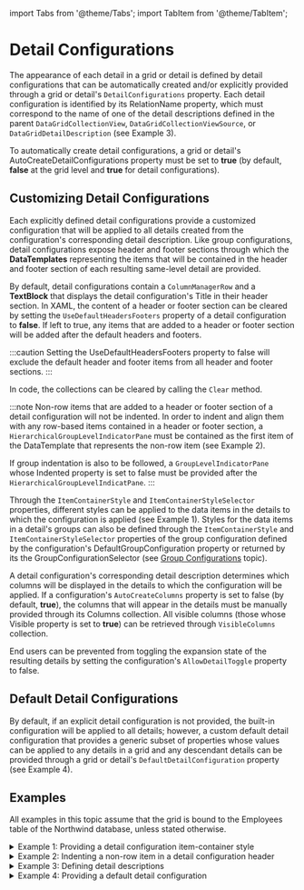 import Tabs from '@theme/Tabs';
import TabItem from '@theme/TabItem';

# Detail Configurations
The appearance of each detail in a grid or detail is defined by detail configurations that can be automatically created and/or explicitly provided through a grid or detail's `DetailConfigurations` property. Each detail configuration is identified by its RelationName property, which must correspond to the name of one of the detail descriptions defined in the parent `DataGridCollectionView`, `DataGridCollectionViewSource`, or `DataGridDetailDescription` (see Example 3).

To automatically create detail configurations, a grid or detail's AutoCreateDetailConfigurations property must be set to **true** (by default, **false** at the grid level and **true** for detail configurations). 

## Customizing Detail Configurations
Each explicitly defined detail configurations provide a customized configuration that will be applied to all details created from the configuration's corresponding detail description. Like group configurations, detail configurations expose header and footer sections through which the **DataTemplates** representing the items that will be contained in the header and footer section of each resulting same-level detail are provided.

By default, detail configurations contain a `ColumnManagerRow` and a **TextBlock** that displays the detail configuration's Title in their header section. In XAML, the content of a header or footer section can be cleared by setting the `UseDefaultHeadersFooters` property of a detail configuration to **false**. If left to true, any items that are added to a header or footer section will be added after the default headers and footers.

:::caution
Setting the UseDefaultHeadersFooters property to false will exclude the default header and footer items from all header and footer sections.
:::

In code, the collections can be cleared by calling the `Clear` method.

:::note
Non-row items that are added to a header or footer section of a detail configuration will not be indented. In order to indent and align them with any row-based items contained in a header or footer section, a `HierarchicalGroupLevelIndicatorPane` must be contained as the first item of the DataTemplate that represents the non-row item (see Example 2).

If group indentation is also to be followed, a `GroupLevelIndicatorPane` whose Indented property is set to false must be provided after the `HierarchicalGroupLevelIndicatPane`.
:::

Through the `ItemContainerStyle` and `ItemContainerStyleSelector` properties, different styles can be applied to the data items in the details to which the configuration is applied (see Example 1). Styles for the data items in a detail's groups can also be defined through the `ItemContainerStyle` and `ItemContainerStyleSelector` properties of the group configuration defined by the configuration's DefaultGroupConfiguration property or returned by its the GroupConfigurationSelector (see [Group Configurations](/datagrid/fundamentals/grouping/grouping-configuration) topic).

A detail configuration's corresponding detail description determines which columns will be displayed in the details to which the configuration will be applied. If a configuration's `AutoCreateColumns` property is set to false (by default, **true**), the columns that will appear in the details must be manually provided through its Columns collection. All visible columns (those whose Visible property is set to **true**) can be retrieved through `VisibleColumns` collection.

End users can be prevented from toggling the expansion state of the resulting details by setting the configuration's `AllowDetailToggle` property to false.

## Default Detail Configurations
By default, if an explicit detail configuration is not provided, the built-in configuration will be applied to all details; however, a custom default detail configuration that provides a generic subset of properties whose values can be applied to any details in a grid and any descendant details can be provided through a grid or detail's `DefaultDetailConfiguration` property (see Example 4).

## Examples
All examples in this topic assume that the grid is bound to the Employees table of the Northwind database, unless stated otherwise.

<details>

  <summary>Example 1: Providing a detail configuration item-container style</summary>

  The following example demonstrates how to provide an item-container style for the *Employee_Orders* data relation.

  <Tabs>
    <TabItem value="xaml" label="XAML" default>

      ```xml
        <Grid xmlns:xcdg="http://schemas.xceed.com/wpf/xaml/datagrid"
              xmlns:local="clr-namespace:Xceed.Wpf.Documentation">
          <Grid.Resources>
            <xcdg:DataGridCollectionViewSource x:Key="cvs_employees"
                                            Source="{Binding Source={x:Static Application.Current},
                                                      Path=Employees}"/>           
          
            <xcdg:IndexToOddConverter x:Key="rowIndexConverter" />
          
            <Style x:Key="alternatingDataRowStyle" TargetType="{x:Type xcdg:DataRow}">
              <Style.Triggers>
                <DataTrigger Binding="{Binding RelativeSource={RelativeSource Self},
                                        Path=(xcdg:DataGridVirtualizingPanel.ItemIndex),
                                        Converter={StaticResource rowIndexConverter}}"
                              Value="True">
                    <Setter Property="Background" Value="AliceBlue"/>                    
                </DataTrigger>
              </Style.Triggers>
            </Style>
          </Grid.Resources>
        
          <xcdg:DataGridControl x:Name="EmployeesGrid"
                          ItemsSource="{Binding Source={StaticResource cvs_employees}}"
                          AutoCreateDetailConfigurations="True">   
            <xcdg:DataGridControl.DetailConfigurations>
              <xcdg:DetailConfiguration RelationName="Employee_Orders"
                                        Title="Employee Orders"
                                        ItemContainerStyle="{StaticResource alternatingDataRowStyle}"/>                        
            </xcdg:DataGridControl.DetailConfigurations>      
          </xcdg:DataGridControl>
        </Grid> 
      ```
    </TabItem>
  </Tabs>

</details>

<details>

  <summary>Example 2: Indenting a non-row item in a detail configuration header</summary>

  The following example demonstrates how to add a non-row item that will act as a detail separator to the header section of a detail configuration whose indentation will correspond to detail and group levels in which it is contained.

  <Tabs>
    <TabItem value="xaml" label="XAML" default>

      ```xml
        <Grid xmlns:xcdg="http://schemas.xceed.com/wpf/xaml/datagrid"
              xmlns:local="clr-namespace:Xceed.Wpf.Documentation">
          <Grid.Resources>
          <xcdg:DataGridCollectionViewSource x:Key="cvs_employees"
                                              Source="{Binding Source={x:Static Application.Current},
                                                        Path=Employees}"/>
        
          </Grid.Resources>
        
          <xcdg:DataGridControl x:Name="EmployeesGrid"
                                ItemsSource="{Binding Source={StaticResource cvs_employees}}"
                                AutoCreateDetailConfigurations="True">  
            <xcdg:DataGridControl.Columns>
                <xcdg:Column FieldName="Photo"
                            Visible="False" />
            </xcdg:DataGridControl.Columns>
            <xcdg:DataGridControl.DetailConfigurations>
                <xcdg:DetailConfiguration RelationName="Employee_Orders"
                                          Title="Employee Orders"
                                          UseDefaultHeadersFooters="False">
                  <xcdg:DetailConfiguration.Headers>
                      <DataTemplate>
                        <DockPanel>                                   
                            <xcdg:HierarchicalGroupLevelIndicatorPane  xcdg:GroupLevelIndicatorPane.ShowIndicators="False"
                                                                      xcdg:TableView.CanScrollHorizontally="False"
                                                                        DockPanel.Dock="Left" />
                            <Border Height="24"
                                    xcdg:TableView.CanScrollHorizontally="False"
                                    Background="AliceBlue"/>
                        </DockPanel>
                      </DataTemplate> 
                    <DataTemplate>
                        <xcdg:ColumnManagerRow />
                      </DataTemplate>
                  </xcdg:DetailConfiguration.Headers>
                </xcdg:DetailConfiguration>
            </xcdg:DataGridControl.DetailConfigurations>       
          </xcdg:DataGridControl>
        </Grid>
      ```
    </TabItem>
  </Tabs>

</details>

<details>

  <summary>Example 3: Defining detail descriptions</summary>

  The following example demonstrates how to explicitly define detail descriptions for the `DataRelations` found in the `DataTable` to which the grid is bound and how to calculate statistical functions for a detail description whose results will be displayed in the StatRows contained in the footer sections of the details to which the description's corresponding detail configuration will be applied.

  <Tabs>
    <TabItem value="xaml" label="XAML" default>

      ```xml
        <Grid>
          <Grid.Resources>
            <xcdg:DataGridCollectionViewSource x:Key="cvs_employees"
                                                Source="{Binding Source={x:Static Application.Current},
                                                                Path=Employees}">
              <xcdg:DataGridCollectionViewSource.DetailDescriptions>
                  <xcdg:DataRelationDetailDescription RelationName="Employee_Orders"
                                                      Title="Employee Orders">
                    <xcdg:DataRelationDetailDescription.DetailDescriptions>
                        <xcdg:DataRelationDetailDescription RelationName="Order_OrderDetails"
                                                            Title="Order Details">
                          <xcdg:DataRelationDetailDescription.ItemProperties>
                              <xcdg:DataGridItemProperty Name="UnitPrice" />
                              <xcdg:DataGridItemProperty Name="Quantity" />
                              <xcdg:DataGridItemProperty Name="Discount" />
                          </xcdg:DataRelationDetailDescription.ItemProperties>
                          <xcdg:DataRelationDetailDescription.StatFunctions>                         
                              <xcdg:SumFunction ResultPropertyName="sum_quantity"
                                                SourcePropertyName="Quantity" />
                              <xcdg:AverageFunction ResultPropertyName="average_unitprice"
                                                    SourcePropertyName="UnitPrice" />
                          </xcdg:DataRelationDetailDescription.StatFunctions>
                        </xcdg:DataRelationDetailDescription>
                    </xcdg:DataRelationDetailDescription.DetailDescriptions>
                  </xcdg:DataRelationDetailDescription>
              </xcdg:DataGridCollectionViewSource.DetailDescriptions>
            </xcdg:DataGridCollectionViewSource>
          </Grid.Resources>
        
          <xcdg:DataGridControl x:Name="EmployeesGrid"
                              ItemsSource="{Binding Source={StaticResource cvs_employees}}"
                              ItemsSourceName="Employee Information"
                              AutoCreateDetailConfigurations="True">
            <xcdg:DataGridControl.DetailConfigurations>
              <xcdg:DetailConfiguration RelationName="Employee_Orders">
                  <xcdg:DetailConfiguration.DetailConfigurations>
                    <xcdg:DetailConfiguration RelationName="Order_OrderDetails">
                        <xcdg:DetailConfiguration.Footers>
                          <DataTemplate>
                              <xcdg:StatRow Background="AliceBlue">
                                <xcdg:StatCell FieldName="UnitPrice"
                                                ResultPropertyName="average_unitprice"
                                                ResultConverterParameter="f2" />
                                <xcdg:StatCell FieldName="Quantity"
                                                ResultPropertyName="sum_quantity" />                            
                              </xcdg:StatRow>
                          </DataTemplate>
                        </xcdg:DetailConfiguration.Footers>
                    </xcdg:DetailConfiguration>
                  </xcdg:DetailConfiguration.DetailConfigurations>
              </xcdg:DetailConfiguration>
            </xcdg:DataGridControl.DetailConfigurations> 
          </xcdg:DataGridControl>
        </Grid>
      ```
    </TabItem>
  </Tabs>

</details>

<details>

  <summary>Example 4: Providing a default detail configuration</summary>

  The following example demonstrates how to provide a default detail configuration that will be applied to all details in a grid and **any descendant details** for which an explicit detail configuration has not been provided. 

  <Tabs>
    <TabItem value="xaml" label="XAML" default>

      ```xml
        <Grid>
          <Grid.Resources>
            <xcdg:DataGridCollectionViewSource x:Key="cvs_employees"
                                                Source="{Binding Source={x:Static Application.Current}, Path=Employees}" />
          
            <xcdg:IndexToOddConverter x:Key="rowIndexConverter" />
          
            <Style x:Key="alternatingDataRowStyle"
                    TargetType="{x:Type xcdg:DataRow}">
                <Style.Triggers>
                  <DataTrigger Binding="{Binding RelativeSource={RelativeSource Self},
                                    Path=(xcdg:DataGridVirtualizingPanel.ItemIndex),
                                    Converter={StaticResource rowIndexConverter}}"
                                Value="True">
                      <Setter Property="Background"
                              Value="AliceBlue" />
                  </DataTrigger>
                </Style.Triggers>
            </Style>
        
          </Grid.Resources>
          <xcdg:DataGridControl x:Name="EmployeesGrid"
                              ItemsSource="{Binding Source={StaticResource cvs_employees}}"
                              ItemsSourceName="Employee Information"
                              AutoCreateDetailConfigurations="True">
            <xcdg:DataGridControl.DefaultDetailConfiguration>
              <xcdg:DefaultDetailConfiguration UseDefaultHeadersFooters="False"
                                                ItemContainerStyle="{StaticResource alternatingDataRowStyle}"
                                                xcdg:TableView.ShowFixedColumnSplitter="False">
                  <xcdg:DefaultDetailConfiguration.DefaultGroupConfiguration>
                    <xcdg:GroupConfiguration InitiallyExpanded="False" />
                  </xcdg:DefaultDetailConfiguration.DefaultGroupConfiguration>
                  <xcdg:DefaultDetailConfiguration.Headers>
                    <DataTemplate>
                        <DockPanel>
                          <xcdg:HierarchicalGroupLevelIndicatorPane  xcdg:GroupLevelIndicatorPane.ShowIndicators="False"
                                                                      xcdg:TableView.CanScrollHorizontally="False"
                                                                      DockPanel.Dock="Left" />
                          <ContentPresenter Content="{Binding RelativeSource={RelativeSource Self},
                                            Path=(xcdg:DataGridControl.DataGridContext).SourceDetailConfiguration.Title}"
                                    ContentTemplate="{Binding RelativeSource={RelativeSource Self},
                                    Path=(xcdg:DataGridControl.DataGridContext).SourceDetailConfiguration.TitleTemplate}" />
                        </DockPanel>
                    </DataTemplate>
                    <DataTemplate>
                        <xcdg:ColumnManagerRow AllowColumnReorder="False"
                                              AllowSort="False" />
                    </DataTemplate>
                  </xcdg:DefaultDetailConfiguration.Headers>
                  <xcdg:DefaultDetailConfiguration.Footers>
                    <DataTemplate>
                        <xcdg:InsertionRow Background="Cornsilk" />
                    </DataTemplate>
                  </xcdg:DefaultDetailConfiguration.Footers>
                  <xcdg:DefaultDetailConfiguration.DetailIndicatorStyle>
                    <Style TargetType="{x:Type xcdg:DetailIndicator}">
                        <Setter Property="Background"
                                Value="AliceBlue" />
                    </Style>
                  </xcdg:DefaultDetailConfiguration.DetailIndicatorStyle>
              </xcdg:DefaultDetailConfiguration>
            </xcdg:DataGridControl.DefaultDetailConfiguration>
        </xcdg:DataGridControl>
        </Grid>
      ```
    </TabItem>
  </Tabs>

</details>